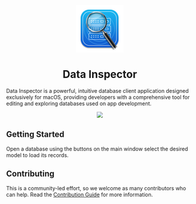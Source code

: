 <p align="center">
  <img src="https://github.com/DataInspectorApp/Data-Inspector/blob/main/.github/256.png?raw=true" height="128">
  <h1 align="center">Data Inspector</h1>
</p>

Data Inspector is a powerful, intuitive database client application designed exclusively for macOS, providing developers with a comprehensive tool for editing and exploring databases used on app development.

<p align="center">
  <a href="https://apps.apple.com/es/app/data-inspector-db-client/id6738792254">
      <img src="https://github.com/DataInspectorApp/Data-Inspector/blob/main/.github/store_badge.svg">
  </a>
</p>

## Getting Started

Open a database using the buttons on the main window select the desired model to load its records.

## Contributing

This is a community-led effort, so we welcome as many contributors who can help. Read the [Contribution Guide](https://github.com/DataInspectorApp/Data-Inspector/blob/main/CONTRIBUTING.md) for more information.

<script type="text/javascript" src="https://cdnjs.buymeacoffee.com/1.0.0/button.prod.min.js" data-name="bmc-button" data-slug="armartinez" data-color="#5F7FFF" data-emoji=""  data-font="Cookie" data-text="Buy me a coffee" data-outline-color="#000000" data-font-color="#ffffff" data-coffee-color="#FFDD00" ></script>

